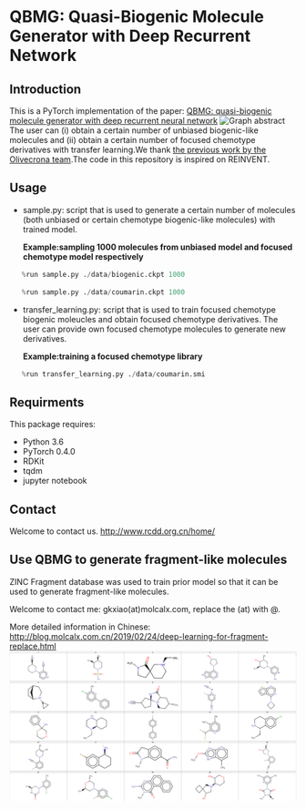 # QBMG: Quasi-Biogenic Molecule Generator with Deep Recurrent Network 
## Introduction
This is a PyTorch implementation of the paper: [QBMG: quasi-biogenic molecule generator with deep recurrent neural network](https://jcheminf.biomedcentral.com/articles/10.1186/s13321-019-0328-9)
![Graph abstract](https://github.com/SYSU-RCDD/QBMG/blob/master/image/Graphical%20abstract.png) 
The user can (i) obtain a certain number of unbiased biogenic-like molecules and (ii) obtain a certain number of focused chemotype derivatives with transfer learning.We thank [the previous work by the Olivecrona team](https://github.com/MarcusOlivecrona/REINVENT).The code in this repository is inspired on REINVENT.

## Usage
- sample.py: script that is used to generate a certain number of molecules (both unbiased or certain chemotype biogenic-like molecules) with trained model. 

  **Example:sampling 1000 molecules from unbiased model and focused chemotype model respectively**
``` Python
   %run sample.py ./data/biogenic.ckpt 1000
```
``` Python
   %run sample.py ./data/coumarin.ckpt 1000
```

- transfer_learning.py: script that is used to train focused chemotype biogenic moleucles and obtain focused chemotype derivatives. The user can provide own focused chemotype molecules to generate new derivatives.

  **Example:training a focused chemotype library**
``` Python
   %run transfer_learning.py ./data/coumarin.smi 
```

## Requirments
This package requires:
- Python 3.6
- PyTorch 0.4.0
- RDKit
- tqdm
- jupyter notebook

## Contact
Welcome to contact us.
http://www.rcdd.org.cn/home/

## Use QBMG to generate fragment-like molecules
ZINC Fragment database was used to train prior model so that it can be used to generate fragment-like molecules.

Welcome to contact me: gkxiao(at)molcalx.com, replace the (at) with @.

More detailed information in Chinese:
http://blog.molcalx.com.cn/2019/02/24/deep-learning-for-fragment-replace.html
![invent new fragment](https://github.com/gkxiao/QBMG/blob/master/image/fragment-example.png) 

